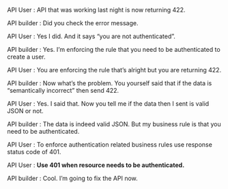API User : API that was working last night is now returning 422.

API builder : Did you check the error message.

API User : Yes I did. And it says “you are not authenticated”.

API builder : Yes. I’m enforcing the rule that you need to be authenticated to create a user.

API User : You are enforcing the rule that’s alright but you are returning 422.

API builder : Now what’s the problem. You yourself said that if the data is “semantically incorrect” then send 422.

API User : Yes. I said that. Now you tell me if the data then I sent is valid JSON or not.

API builder : The data is indeed valid JSON. But my business rule is that you need to be authenticated.

API User : To enforce authentication related business rules use response status code of 401.

API User : **Use 401 when resource needs to be authenticated.**

API builder : Cool. I’m going to fix the API now.




